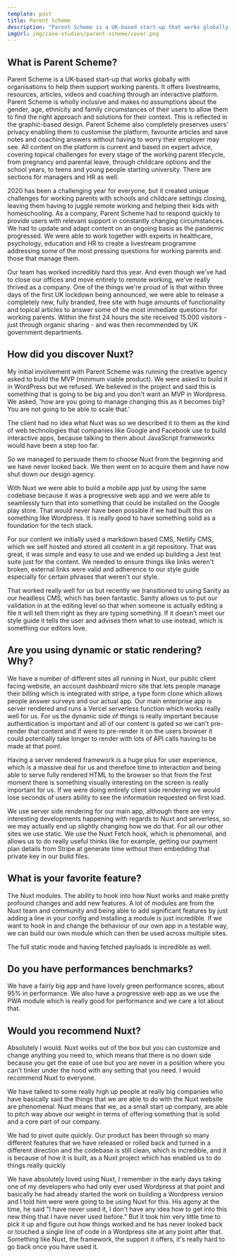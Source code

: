 ```yaml
---
template: post
title: Parent Scheme
description: "Parent Scheme is a UK-based start-up that works globally with organisations to help them support working parents. It offers livestreams, resources, articles, videos and coaching through an interactive platform."
imgUrl: img/case-studies/parent-scheme/cover.png
---
```


## What is Parent Scheme?

Parent Scheme is a UK-based start-up that works globally with organisations to help them support working parents. It offers livestreams, resources, articles, videos and coaching through an interactive platform. Parent Scheme is wholly inclusive and makes no assumptions about the gender, age, ethnicity and family circumstances of their users to allow them to find the right approach and solutions for their context. This is reflected in the graphic-based design. Parent Scheme also completely preserves users' privacy enabling them to customise the platform, favourite articles and save notes and coaching answers without having to worry their employer may see. All content on the platform is current and based on expert advice, covering topical challenges for every stage of the working parent lifecycle, from pregnancy and parental leave, through childcare options and the school years, to teens and young people starting university. There are sections for managers and HR as well. 

2020 has been a challenging year for everyone, but it created unique challenges for working parents with schools and childcare settings closing, leaving them having to juggle remote working and helping their kids with homeschooling. As a company, Parent Scheme had to respond quickly to provide users with relevant support in constantly changing circumstances. We had to update and adapt content on an ongoing basis as the pandemic progressed. We were able to work together with experts in healthcare, psychology, education and HR to create a livestream programme addressing some of the most pressing questions for working parents and those that manage them.

Our team has worked incredibly hard this year. And even though we've had to close our offices and move entirely to remote working, we've really thrived as a company. One of the things we're proud of is that within three days of the first UK lockdown being announced, we were able to release a completely new, fully branded, free site with huge amounts of functionality and topical articles to answer some of the most immediate questions for working parents. Within the first 24 hours the site received 15.000 visitors - just through organic sharing - and was then recommended by UK government departments.

## How did you discover Nuxt?

My initial involvement with Parent Scheme was running the creative agency asked to build the MVP (minimum viable product). We were asked to build it in WordPress but we refused. We believed in the project and said this is something that is going to be big and you don't want an MVP in Wordpress. We asked, 'how are you going to manage changing this as it becomes big? You are not going to be able to scale that.'  

The client had no idea what Nuxt was so we described it to them as the kind of web technologies that companies like Google and Facebook use to build interactive apps, because talking to them about JavaScript frameworks would have been a step too far. 

So we managed to persuade them to choose Nuxt from the beginning and we have never looked back. We then went on to acquire them and have now shut down our design agency. 

With Nuxt we were able to build a mobile app just by using the same codebase because it was a progressive web app and we were able to seamlessly turn that into something that could be installed on the Google play store. That would never have been possible if we had built this on something like Wordpress. It is really good to have something solid as a foundation for the tech stack.

For our content we initially used a markdown based CMS, Netlify CMS, which we self hosted and stored all content in a git repository. That was great, it was simple and easy to use and we ended up building a Jest test suite just for the content. We needed to ensure things like links weren't broken, external links were valid and adherence to our style guide especially for certain phrases that weren't our style. 

That worked really well for us but recently we transitioned to using Sanity as our headless CMS, which has been fantastic. Sanity allows us to put our validation in at the editing level so that when someone is actually editing a file it will tell them right as they are typing something. If it doesn't meet our style guide it tells the user and advises them what to use instead, which is something our editors love.

## Are you using dynamic or static rendering? Why?

We have a number of different sites all running in Nuxt, our public client facing website, an account dashboard micro site that lets people manage their billing which is integrated with stripe, a type form clone which allows people answer surveys and our actual app. Our main enterprise app is server rendered and runs a Vercel serverless function which works really well for us. For us the dynamic side of things is really important because authentication is important and all of our content is gated so we can't pre-render that content and if were to pre-render it on the users browser it could potentially take longer to render with lots of API calls having to be made at that point. 

Having a server rendered framework is a huge plus for user experience, which is a massive deal for us and therefore time to interaction and being able to serve fully rendered HTML to the browser so that from the first moment there is something visually interesting on the screen is really important for us. If we were doing entirely client side rendering we would lose seconds of users ability to see the information requested on first load.

We use server side rendering for our main app, although there are very interesting developments happening with regards to Nuxt and serverless, so we may actually end up slightly changing how we do that. For all our other sites we use static. We use the Nuxt Fetch hook, which is phenomenal, and allows us to do really useful thinks like for example, getting our payment plan details from Stripe at generate time without then embedding that private key in our build files.

## What is your favorite feature?

The Nuxt modules. The ability to hook into how Nuxt works and make pretty profound changes and add new features. A lot of modules are from the Nuxt team and community and being able to add significant features by just adding a line in your config and installing a module is just incredible. If we want to hook in and change the behaviour of our own app in a testable way, we can build our own module which can then be used across multiple sites. 

The full static mode and having fetched payloads is incredible as well.

## Do you have performances benchmarks?

We have a fairly big app and have lovely green performance scores, about 95% in performance. We also have a progressive web app as we use the PWA module which is really good for performance and we care a lot about that.

## Would you recommend Nuxt?

Absolutely I would. Nuxt works out of the box but you can customize and change anything you need to, which means that there is no down side because you get the ease of use but you are never in a position where you can't tinker under the hood with any setting that you need. I would recommend Nuxt to everyone. 

We have talked to some really high up people at really big companies who have basically said the things that we are able to do with the Nuxt website are phenomenal. Nuxt means that we, as a small start up company, are able to pitch way above our weight in terms of offering something that is solid and a core part of our company.

We had to pivot quite quickly. Our product has been through so many different features that we have released or rolled back and turned in a different direction and the codebase is still clean, which is incredible, and it is because of how it is built, as a Nuxt project which has enabled us to do things really quickly

We have absolutely loved using Nuxt, I remember in the early days taking one of my developers who had only ever used Wordpress at that point and basically he had already started the work on building a Wordpress version and I told him were were going to be using Nuxt for this. His agony at the time, he said "I have never used it, I don't have any idea how to get into this new thing that I have never used before." But it took him very little time to pick it up and figure out how things worked and he has never looked back or touched a single line of code in a Wordpress site at any point after that. Something like Nuxt, the framework, the support it offers, it's really hard to go back once you have used it.
